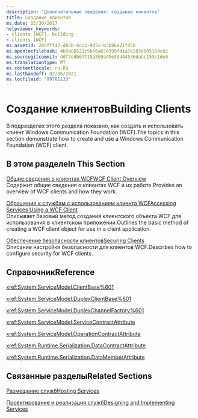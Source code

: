 ```yaml
---
description: 'Дополнительные сведения: создание клиентов'
title: Создание клиентов
ms.date: 03/30/2017
helpviewer_keywords:
- clients [WCF], building
- clients [WCF]
ms.assetid: 28dfff47-d95b-4cc2-9d5c-b3b9ba71fd50
ms.openlocfilehash: 4b9a08521c5b56a67e399fd1a7e283d80516dcb2
ms.sourcegitcommit: ddf7edb67715a5b9a45e3dd44536dabc153c1de0
ms.translationtype: MT
ms.contentlocale: ru-RU
ms.lasthandoff: 02/06/2021
ms.locfileid: "99781133"
---
```

# <a name="building-clients"></a><span data-ttu-id="0c2a6-103">Создание клиентов</span><span class="sxs-lookup"><span data-stu-id="0c2a6-103">Building Clients</span></span>

<span data-ttu-id="0c2a6-104">В подразделах этого раздела показано, как создать и использовать клиент Windows Communication Foundation (WCF).</span><span class="sxs-lookup"><span data-stu-id="0c2a6-104">The topics in this section demonstrate how to create and use a Windows Communication Foundation (WCF) client.</span></span>  
  
## <a name="in-this-section"></a><span data-ttu-id="0c2a6-105">В этом разделе</span><span class="sxs-lookup"><span data-stu-id="0c2a6-105">In This Section</span></span>  

 [<span data-ttu-id="0c2a6-106">Общие сведения о клиентах WCF</span><span class="sxs-lookup"><span data-stu-id="0c2a6-106">WCF Client Overview</span></span>](wcf-client-overview.md)  
 <span data-ttu-id="0c2a6-107">Содержит общие сведения о клиентах WCF и их работе.</span><span class="sxs-lookup"><span data-stu-id="0c2a6-107">Provides an overview of WCF clients and how they work.</span></span>  
  
 [<span data-ttu-id="0c2a6-108">Обращение к службам с использованием клиента WCF</span><span class="sxs-lookup"><span data-stu-id="0c2a6-108">Accessing Services Using a WCF Client</span></span>](accessing-services-using-a-wcf-client.md)  
 <span data-ttu-id="0c2a6-109">Описывает базовый метод создания клиентского объекта WCF для использования в клиентском приложении.</span><span class="sxs-lookup"><span data-stu-id="0c2a6-109">Outlines the basic method of creating a WCF client object for use in a client application.</span></span>  
  
 [<span data-ttu-id="0c2a6-110">Обеспечение безопасности клиентов</span><span class="sxs-lookup"><span data-stu-id="0c2a6-110">Securing Clients</span></span>](securing-clients.md)  
 <span data-ttu-id="0c2a6-111">Описание настройки безопасности для клиентов WCF.</span><span class="sxs-lookup"><span data-stu-id="0c2a6-111">Describes how to configure security for WCF clients.</span></span>  
  
## <a name="reference"></a><span data-ttu-id="0c2a6-112">Справочник</span><span class="sxs-lookup"><span data-stu-id="0c2a6-112">Reference</span></span>  

 <xref:System.ServiceModel.ClientBase%601>  
  
 <xref:System.ServiceModel.DuplexClientBase%601>  
  
 <xref:System.ServiceModel.DuplexChannelFactory%601>  
  
 <xref:System.ServiceModel.ServiceContractAttribute>  
  
 <xref:System.ServiceModel.OperationContractAttribute>  
  
 <xref:System.Runtime.Serialization.DataContractAttribute>  
  
 <xref:System.Runtime.Serialization.DataMemberAttribute>  
  
## <a name="related-sections"></a><span data-ttu-id="0c2a6-113">Связанные разделы</span><span class="sxs-lookup"><span data-stu-id="0c2a6-113">Related Sections</span></span>  

 [<span data-ttu-id="0c2a6-114">Размещение служб</span><span class="sxs-lookup"><span data-stu-id="0c2a6-114">Hosting Services</span></span>](hosting-services.md)  
  
 [<span data-ttu-id="0c2a6-115">Проектирование и реализация служб</span><span class="sxs-lookup"><span data-stu-id="0c2a6-115">Designing and Implementing Services</span></span>](designing-and-implementing-services.md)
